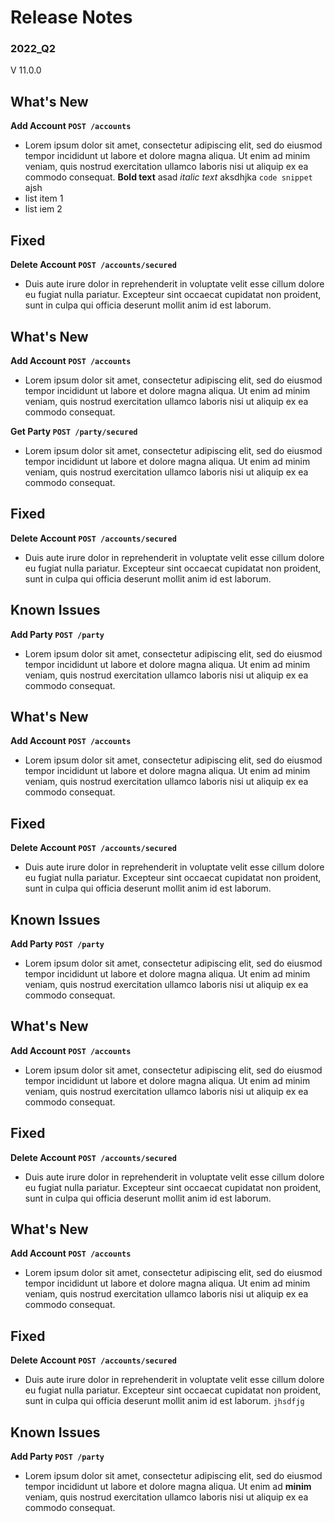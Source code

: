 # Release Notes 
### 2022_Q2
V 11.0.0
<!-- 
type: tab 
titles: Premier, Precision, Signature, Cleartouch, DNA
-->


## What's New 
**Add Account `POST /accounts`**
- Lorem ipsum dolor sit amet, consectetur adipiscing elit, sed do eiusmod tempor incididunt ut labore et dolore magna aliqua. Ut enim ad minim veniam, quis nostrud exercitation ullamco laboris nisi ut aliquip ex ea commodo consequat.
**Bold text** asad *italic text* aksdhjka `code snippet` ajsh 
- list item 1 
- list iem 2


## Fixed 
**Delete Account `POST /accounts/secured`**
- Duis aute irure dolor in reprehenderit in voluptate velit esse cillum dolore eu fugiat nulla pariatur. Excepteur sint occaecat cupidatat non proident, sunt in culpa qui officia deserunt mollit anim id est laborum.


<!-- type: tab -->
## What's New 
**Add Account `POST /accounts`**
- Lorem ipsum dolor sit amet, consectetur adipiscing elit, sed do eiusmod tempor incididunt ut labore et dolore magna aliqua. Ut enim ad minim veniam, quis nostrud exercitation ullamco laboris nisi ut aliquip ex ea commodo consequat. 


**Get Party `POST /party/secured`**
- Lorem ipsum dolor sit amet, consectetur adipiscing elit, sed do eiusmod tempor incididunt ut labore et dolore magna aliqua. Ut enim ad minim veniam, quis nostrud exercitation ullamco laboris nisi ut aliquip ex ea commodo consequat. 


## Fixed 
**Delete Account `POST /accounts/secured`**
- Duis aute irure dolor in reprehenderit in voluptate velit esse cillum dolore eu fugiat nulla pariatur. Excepteur sint occaecat cupidatat non proident, sunt in culpa qui officia deserunt mollit anim id est laborum.


## Known Issues 
**Add Party `POST /party`**
- Lorem ipsum dolor sit amet, consectetur adipiscing elit, sed do eiusmod tempor incididunt ut labore et dolore magna aliqua. Ut enim ad minim veniam, quis nostrud exercitation ullamco laboris nisi ut aliquip ex ea commodo consequat. 


<!-- type: tab -->
## What's New 
**Add Account `POST /accounts`**
- Lorem ipsum dolor sit amet, consectetur adipiscing elit, sed do eiusmod tempor incididunt ut labore et dolore magna aliqua. Ut enim ad minim veniam, quis nostrud exercitation ullamco laboris nisi ut aliquip ex ea commodo consequat. 


## Fixed 
**Delete Account `POST /accounts/secured`**
- Duis aute irure dolor in reprehenderit in voluptate velit esse cillum dolore eu fugiat nulla pariatur. Excepteur sint occaecat cupidatat non proident, sunt in culpa qui officia deserunt mollit anim id est laborum.


## Known Issues 
**Add Party `POST /party`**
- Lorem ipsum dolor sit amet, consectetur adipiscing elit, sed do eiusmod tempor incididunt ut labore et dolore magna aliqua. Ut enim ad minim veniam, quis nostrud exercitation ullamco laboris nisi ut aliquip ex ea commodo consequat. 


<!-- type: tab -->
## What's New 
**Add Account `POST /accounts`**
- Lorem ipsum dolor sit amet, consectetur adipiscing elit, sed do eiusmod tempor incididunt ut labore et dolore magna aliqua. Ut enim ad minim veniam, quis nostrud exercitation ullamco laboris nisi ut aliquip ex ea commodo consequat. 


## Fixed 
**Delete Account `POST /accounts/secured`**
- Duis aute irure dolor in reprehenderit in voluptate velit esse cillum dolore eu fugiat nulla pariatur. Excepteur sint occaecat cupidatat non proident, sunt in culpa qui officia deserunt mollit anim id est laborum.


<!-- type: tab -->
## What's New 
**Add Account `POST /accounts`**
- Lorem ipsum dolor sit amet, consectetur adipiscing elit, sed do eiusmod tempor incididunt ut labore et dolore magna aliqua. Ut enim ad minim veniam, quis nostrud exercitation ullamco laboris nisi ut aliquip ex ea commodo consequat. 


## Fixed 
**Delete Account `POST /accounts/secured`**
- Duis aute irure dolor in reprehenderit in voluptate velit esse cillum dolore eu fugiat nulla pariatur. Excepteur sint occaecat cupidatat non proident, sunt in culpa qui officia deserunt mollit anim id est laborum. `jhsdfjg`


## Known Issues 
**Add Party `POST /party`**
- Lorem ipsum dolor sit amet, consectetur adipiscing elit, sed do eiusmod tempor incididunt ut labore et dolore magna aliqua. Ut enim ad **minim** veniam, quis nostrud exercitation ullamco laboris nisi ut aliquip ex ea commodo consequat. 


<!-- type: tab-end -->
